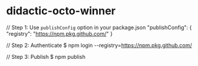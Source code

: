 # didactic-octo-winner

// Step 1: Use `publishConfig` option in your package.json "publishConfig": { "registry": "https://npm.pkg.github.com/" }

// Step 2: Authenticate $ npm login --registry=https://npm.pkg.github.com/

// Step 3: Publish $ npm publish

